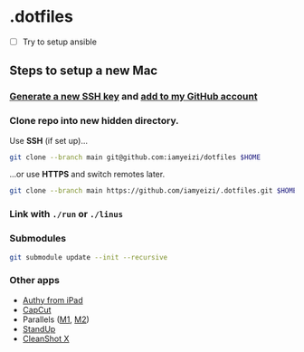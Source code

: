 # .dotfiles

- [ ] Try to setup ansible

## Steps to setup a new Mac

### [Generate a new SSH key](https://docs.github.com/en/authentication/connecting-to-github-with-ssh/generating-a-new-ssh-key-and-adding-it-to-the-ssh-agent) and [add to my GitHub account](https://docs.github.com/en/authentication/connecting-to-github-with-ssh/adding-a-new-ssh-key-to-your-github-account)

### Clone repo into new hidden directory.

Use **SSH** (if set up)...

```zsh
git clone --branch main git@github.com:iamyeizi/dotfiles $HOME
```

...or use **HTTPS** and switch remotes later.

```zsh
git clone --branch main https://github.com/iamyeizi/.dotfiles.git $HOME
```

### Link with `./run` or `./linus`

### Submodules

```zsh
git submodule update --init --recursive
```

### Other apps

- [Authy from iPad](https://apps.apple.com/ar/app/twilio-authy/id494168017?l=en)
- [CapCut](https://apps.apple.com/ar/app/capcut-video-editor/id1500855883?l=en)
- Parallels ([M1](https://haxmac.cc/?s=parallels), [M2](https://nmac.to/search/?q=parallels#gsc.tab=0&gsc.q=parallels&gsc.page=1))
- [StandUp](https://apps.apple.com/ar/app/standup/id1439378680?l=en&mt=12)
- [CleanShot X]()
